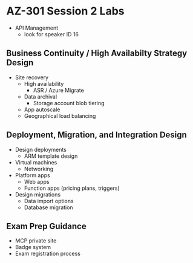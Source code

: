# AZ-301 Session 2 Labs

* API Management
    * look for speaker ID 16

## Business Continuity / High Availabilty Strategy Design

* Site recovery
  * High availability
    * ASR / Azure Migrate
  * Data archival
    * Storage account blob tiering
  * App autoscale
  * Geographical load balancing

## Deployment, Migration, and Integration Design

* Design deployments
  * ARM template design
* Virtual machines
  * Networking
* Platform apps
  * Web apps
  * Function apps (pricing plans, triggers)
* Design migrations
  * Data import options
  * Database migration

## Exam Prep Guidance

* MCP private site
* Badge system
* Exam registration process
